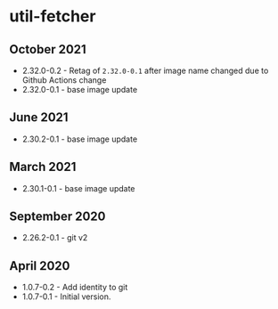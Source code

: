 # util-fetcher

## October 2021

- 2.32.0-0.2 - Retag of `2.32.0-0.1` after image name changed due to Github Actions change
- 2.32.0-0.1 - base image update

## June 2021

- 2.30.2-0.1 - base image update

## March 2021

- 2.30.1-0.1 - base image update

## September 2020

- 2.26.2-0.1 - git v2

## April 2020

- 1.0.7-0.2 - Add identity to git
- 1.0.7-0.1 - Initial version.
